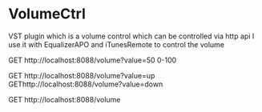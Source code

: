# VolumeCtrl
VST plugin which is a volume control which can be controlled via http api
I use it with EqualizerAPO and iTunesRemote to control the volume


GET http://localhost:8088/volume?value=50
0-100

GET http://localhost:8088/volume?value=up
GEThttp://localhost:8088/volume?value=down

GET http://localhost:8088/volume
